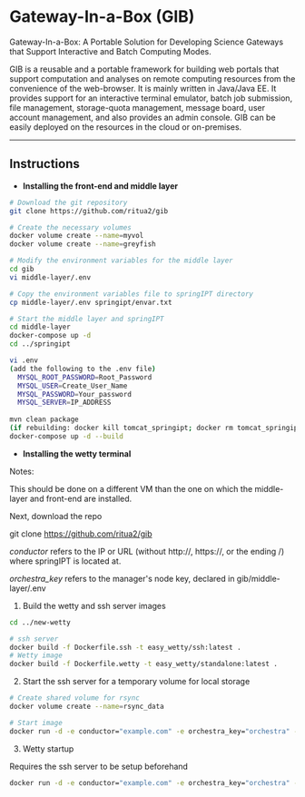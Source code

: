 # Gateway-In-a-Box (GIB)
Gateway-In-a-Box: A Portable Solution for Developing Science Gateways that Support Interactive and Batch Computing Modes. 

GIB is a reusable and a portable framework for building web portals that support computation and analyses on remote computing resources from the convenience of the web-browser. It is mainly written in Java/Java EE. It provides support for an interactive terminal emulator, batch job submission, file management, storage-quota management, message board, user account management, and also provides an admin console. GIB can be easily deployed on the resources in the cloud or on-premises.

-----------------

## Instructions

* **Installing the front-end and middle layer**

```bash
# Download the git repository
git clone https://github.com/ritua2/gib

# Create the necessary volumes
docker volume create --name=myvol
docker volume create --name=greyfish

# Modify the environment variables for the middle layer
cd gib
vi middle-layer/.env

# Copy the environment variables file to springIPT directory
cp middle-layer/.env springipt/envar.txt

# Start the middle layer and springIPT
cd middle-layer
docker-compose up -d
cd ../springipt

vi .env
(add the following to the .env file)
  MYSQL_ROOT_PASSWORD=Root_Password
  MYSQL_USER=Create_User_Name
  MYSQL_PASSWORD=Your_password
  MYSQL_SERVER=IP_ADDRESS
  
mvn clean package
(if rebuilding: docker kill tomcat_springipt; docker rm tomcat_springipt)
docker-compose up -d --build
```



* **Installing the wetty terminal**

Notes:

This should be done on a different VM than the one on which the middle-layer and front-end are installed.

Next, download the repo

git clone https://github.com/ritua2/gib

*conductor* refers to the IP or URL (without http://, https://, or the ending /) where springIPT is located at.

*orchestra_key* refers to the manager's node key, declared in gib/middle-layer/.env


1. Build the wetty and ssh server images
```bash
cd ../new-wetty

# ssh server
docker build -f Dockerfile.ssh -t easy_wetty/ssh:latest .
# Wetty image
docker build -f Dockerfile.wetty -t easy_wetty/standalone:latest .
```


2. Start the ssh server for a temporary volume for local storage

```bash
# Create shared volume for rsync
docker volume create --name=rsync_data

# Start image
docker run -d -e conductor="example.com" -e orchestra_key="orchestra" -p 4646:22 -v rsync_data:/home/rsync_user/data easy_wetty/ssh
```



3. Wetty startup

Requires the ssh server to be setup beforehand


```bash
docker run -d -e conductor="example.com" -e orchestra_key="orchestra" -p 7005:3000 -p 7105:3100 -v rsync_data:/gib/global/data easy_wetty/standalone main_daemon
```






